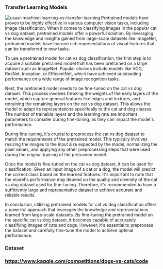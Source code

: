 ### Transfer Learning Models 

![usual-machine-learning-vs-transfer-learning](https://github.com/yousefbaz12/Deep-Learning-demos/assets/106428761/24bc00c9-c583-4252-aa71-fc3c3e3875e9)
Pretrained models have proven to be highly effective in various computer vision tasks, including image classification. When it comes to classifying images in the popular cat vs dog dataset, pretrained models offer a powerful solution. By leveraging the knowledge and insights gained from large-scale datasets like ImageNet, pretrained models have learned rich representations of visual features that can be transferred to new tasks.

To use a pretrained model for cat vs dog classification, the first step is to acquire a suitable pretrained model that has been pretrained on a large dataset such as ImageNet. Popular choices include models like VGG, ResNet, Inception, or EfficientNet, which have achieved outstanding performance on a wide range of image recognition tasks.

Next, the pretrained model needs to be fine-tuned on the cat vs dog dataset. This process involves freezing the weights of the early layers of the model, which capture general features like edges and textures, and retraining the remaining layers on the cat vs dog dataset. This allows the model to adapt its representations specifically to the cat and dog classes. The number of trainable layers and the learning rate are important parameters to consider during fine-tuning, as they can impact the model's performance.

During fine-tuning, it's crucial to preprocess the cat vs dog dataset to match the requirements of the pretrained model. This typically involves resizing the images to the input size expected by the model, normalizing the pixel values, and applying any other preprocessing steps that were used during the original training of the pretrained model.

Once the model is fine-tuned on the cat vs dog dataset, it can be used for classification. Given an input image of a cat or a dog, the model will predict the correct class based on the learned features. It's important to note that the model's performance may depend on the quality and diversity of the cat vs dog dataset used for fine-tuning. Therefore, it's recommended to have a sufficiently large and representative dataset to achieve accurate and reliable results.

In conclusion, utilizing pretrained models for cat vs dog classification offers a powerful approach that leverages the knowledge and representations learned from large-scale datasets. By fine-tuning the pretrained model on the specific cat vs dog dataset, it becomes capable of accurately classifying images of cats and dogs. However, it's essential to preprocess the dataset and carefully fine-tune the model to achieve optimal performance.

### Dataset 
### https://www.kaggle.com/competitions/dogs-vs-cats/code



